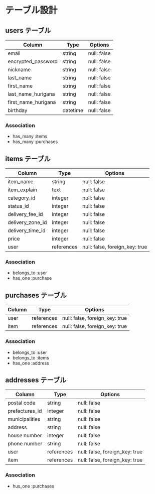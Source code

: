 # テーブル設計

## users テーブル

| Column                | Type     | Options     |
| --------------------- | -------- | ----------- |
| email                 | string   | null: false |
| encrypted_password    | string   | null: false |
| nickname              | string   | null: false |
| last_name             | string   | null: false |
| first_name            | string   | null: false |
| last_name_hurigana    | string   | null: false |
| first_name_hurigana   | string   | null: false |
| birthday              | datetime | null: false |


### Association

- has_many :items
- has_many :purchases



## items テーブル

| Column           | Type       | Options                        |
| ---------------- | ---------- | ------------------------------ |
| item_name        | string     | null: false                    |
| item_explain     | text       | null: false                    |
| category_id      | integer    | null: false                    |
| status_id        | integer    | null: false                    |
| delivery_fee_id  | integer    | null: false                    |
| delivery_zone_id | integer    | null: false                    |
| delivery_time_id | integer    | null: false                    |
| price            | integer    | null: false                    |
| user             | references | null: false, foreign_key: true |

### Association

- belongs_to :user
- has_one   :purchase



## purchases テーブル

| Column | Type       | Options                        |
| ------ | ---------- | ------------------------------ |
| user   | references | null: false, foreign_key: true |
| item   | references | null: false, foreign_key: true |

### Association

- belongs_to :user
- belongs_to :items
- has_one :address



## addresses テーブル

| Column         | Type       | Options                        |
| -------------- | ---------- | ------------------------------ |
| postal code    | string     | null: false                    |
| prefectures_id | integer    | null: false                    |
| municipalities | string     | null: false                    |
| address        | string     | null: false                    |
| house number   | integer    | null: false                    |
| phone number   | string     | null: false                    |
| user           | references | null: false, foreign_key: true |
| item           | references | null: false, foreign_key: true |

### Association

- hus_one :purchases
